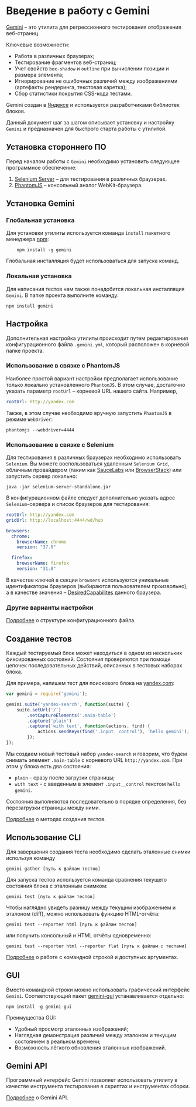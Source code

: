 # Введение в работу с Gemini

[Gemini](https://github.com/bem/gemini) – это утилита для регрессионного тестирования отображения веб-страниц.

Ключевые возможности:

* Работа в различных браузерах;
* Тестирование фрагментов веб-страниц;
* Учет свойств `box-shadow` и `outline` при вычислении позиции и размера элемента;
* Игнорирование не ошибочных различий между изображениями (артефакты рендеринга, текстовая каретка);
* Сбор статистики покрытия CSS-кода тестами.

Gemini создан в [Яндексе](http://www.yandex.com/) и используется разработчиками библиотек блоков.

Данный документ шаг за шагом описывает установку и настройку `Gemini` и предназначен для быстрого старта работы с утилитой.

## Установка стороннего ПО

Перед началом работы с `Gemini` необходимо установить следующее программное обеспечение:

1. [Selenium Server](http://docs.seleniumhq.org/download/) – для тестирования в различных браузерах.
2. [PhantomJS](http://phantomjs.org/) – консольный аналог WebKit-браузера.


## Установка Gemini
### Глобальная установка

Для установки утилиты используется команда `install` пакетного менеджера [npm](https://www.npmjs.org/):

```
    npm install -g gemini
```
Глобальная инсталляция будет использоваться для запуска команд.

### Локальная установка

Для написания тестов нам также понадобится локальная инсталляция `Gemini`. В папке проекта выполните команду:

```
npm install gemini
```

## Настройка

Дополнительная настройка утилиты происходит путем редактирования конфигурационного файла `.gemini.yml`, который расположен в корневой папке проекта.

### Использование в связке с PhantomJS
Наиболее простой вариант настройки предполагает использование только локально установленного `PhantomJS`.
В этом случае, достаточно указать параметр `rootUrl` – корневой URL нашего сайта. Например,

```yaml
rootUrl: http://yandex.com
```

Также, в этом случае необходимо вручную запустить `PhantomJS` в режиме `WebDriver`:

```
phantomjs --webdriver=4444
```

### Использование в связке с Selenium
Для тестирования в различных браузерах необходимо использовать `Selenium`. Вы можете воспользоваться удаленным
`Selenium Grid`, облачным провайдером (таким как [SauceLabs](http://saucelabs.com/) или
[BrowserStack](http://www.browserstack.com/)) или запустить сервер локально:

```
java -jar selenium-server-standalone.jar
```

В конфигурационном файле следует дополнительно указать адрес `Selenium`-сервера
и список браузеров для тестирования:

```yaml
rootUrl: http://yandex.com
gridUrl: http://localhost:4444/wd/hub

browsers:
  chrome:
    browserName: chrome
    version: "37.0"

  firefox:
    browserName: firefox
    version: "31.0"

```

В качестве ключей в секции `browsers` используются уникальные идентификаторы браузеров (выбираются пользователем произвольно), а в качестве значения – [DesiredCapabilites](https://code.google.com/p/selenium/wiki/DesiredCapabilities) данного браузера.

### Другие варианты настройки
[Подробнее](doc/config.ru.md) о структуре конфигурационного файла.

## Создание тестов

Каждый тестируемый блок может находиться в одном из нескольких фиксированных состояний. Состояния проверяются при помощи цепочек последовательных действий, описанных в тестовых наборах блока.

Для примера, напишем тест для поискового блока на [yandex.com](http://www.yandex.com):

```javascript
var gemini = require('gemini');

gemini.suite('yandex-search', function(suite) {
    suite.setUrl('/')
        .setCaptureElements('.main-table')
        .capture('plain')
        .capture('with text', function(actions, find) {
            actions.sendKeys(find('.input__control'), 'hello gemini');
        });
});
```

Мы создаем новый тестовый набор `yandex-search` и говорим, что будем снимать элемент `.main-table`
c корневого URL `http://yandex.com`. При этом у блока есть два состояния:

* `plain` – сразу после загрузки страницы;
* `with text` - c введенным в элемент `.input__control` текстом `hello gemini`.

Состояния выполняются последовательно в порядке определения, без перезагрузки страницы между ними.

[Подробнее](doc/tests.ru.md) о методах создания тестов.

## Использование CLI

Для завершения создания теста необходимо сделать эталонные снимки используя команду

```
gemini gather [путь к файлам тестов]
```
Для запуска тестов используется команда сравнения текущего состояния блока с эталонным снимком:

```
gemini test [путь к файлам тестов]
```

Чтобы наглядно увидеть разницу между текущим изображением и эталоном (diff), можно использовать функцию HTML-отчёта:

```
gemini test --reporter html [путь к файлам тестов]
```

или получить консольный и HTML отчёты одновременно:

```
gemini test --reporter html --reporter flat [путь к файлам с тестами]
```

[Подробнее](doc/commands.ru.md) о работе с командной строкой и доступных аргументах.

## GUI

Вместо командной строки можно использовать графический интерфейс `Gemini`. Соответствующий пакет
[gemini-gui](https://github.com/bem/gemini-gui) устанавливается отдельно:

```
npm install -g gemini-gui
```

Преимущества GUI:
* Удобный просмотр эталонных изображений;
* Наглядная демонстрация различий между эталоном и текущим состоянием в реальном времени;
* Возможность лёгкого обновления эталонных изображений.

## Gemini API

Программный интерфейс Gemini позволяет использовать утилиту в качестве инструмента тестирования в скриптах и инструментах сборки.

[Подробнее](doc/programmatic-api.ru.md) о Gemini API.
